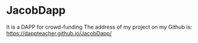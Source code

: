 # JacobDapp
It is a DAPP for crowd-funding 
The address of my project on my Github is:
https://dappteacher.github.io/JacobDapp/
